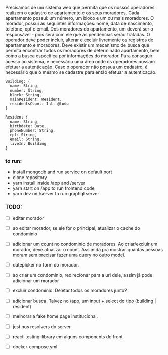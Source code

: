 Precisamos de um sistema web que permita que os nossos operadores realizem o cadastro de apartamento e os seus moradores.
Cada apartamento possui: um número, um bloco e um ou mais moradores.
O morador, possui as seguintes informações: nome, data de nascimento, telefone, cpf e email. Dos moradores do apartamento, um deverá ser o responsável - pois será com ele que as pendências serão tratadas.
O operador deve poder incluir, alterar e excluir livremente os registros de apartamento e moradores.
Deve existir um mecanismo de busca que permita encontrar todos os moradores de determinado apartamento, bem como a busca específica por informações do morador.
Para conseguir acesso ao sistema, é necessário uma área onde os operadores possam efetuar a autenticação.
Caso o operador não possua um cadastro, é necessário que o mesmo se cadastre para então efetuar a autenticação.

```
Building: {
  name: String,
  number: String,
  block: String,
  mainResident: Resident,
  residentsCount: Int, @todo
}

Resident {
  name: String,
  birthdate: Date,
  phoneNumber: String,
  cpf: String,
  email: String,
  liveIn: Building
}
```

### to run:

- install mongodb and run service on default port
- clone repository
- yarn install inside /app and /server
- yarn start on /app to run frontend code
- yarn dev on /server to run graphql server

### TODO:

- [ ] editar morador
- [ ] ao editar morador, se ele for o principal, atualizar o cache do condominio
- [ ] adicionar um count no condominio de moradores. Ao criar/excluir um morador, deve atualizar o count. Assim
      da pra mostrar quantas pessoas moram sem precisar fazer uma query no outro model.
- [ ] datepicker no form do morador.
- [ ] ao criar um condominio, redirecionar para a url dele, assim já pode adicionar um morador
- [ ] excluir condominio. Deletar todos os moradores junto?
- [ ] adicionar busca. Talvez no /app, um input + select do tipo (building | resident)
- [ ] melhorar a fake home page institucional.

- [ ] jest nos resolvers do server
- [ ] react-testing-library em alguns components do front
- [ ] docker-compose.yml

